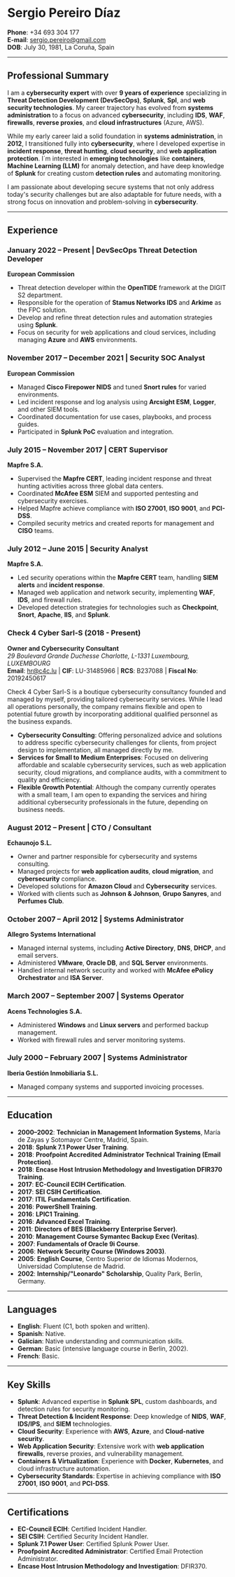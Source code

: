 # Sergio Pereiro Díaz

**Phone**: +34 693 304 177  
**E-mail**: sergio.pereiro@gmail.com    
**DOB**: July 30, 1981, La Coruña, Spain  

---

## Professional Summary

I am a **cybersecurity expert** with over **9 years of experience** specializing in **Threat Detection Development (DevSecOps)**, **Splunk**, **Spl**, and **web security technologies**. My career trajectory has evolved from **systems administration** to a focus on advanced **cybersecurity**, including **IDS**, **WAF**, **firewalls**, **reverse proxies**, and **cloud infrastructures** (Azure, AWS). 

While my early career laid a solid foundation in **systems administration**, in **2012**, I transitioned fully into **cybersecurity**, where I developed expertise in **incident response**, **threat hunting**, **cloud security**, and **web application protection**. I´m interested in **emerging technologies** like **containers**, **Machine Learning (LLM)** for anomaly detection, and have deep knowledge of **Splunk** for creating custom **detection rules** and automating monitoring.

I am passionate about developing secure systems that not only address today's security challenges but are also adaptable for future needs, with a strong focus on innovation and problem-solving in **cybersecurity**.

---

## Experience

### January 2022 – Present | **DevSecOps Threat Detection Developer**  
**European Commission**

- Threat detection developer within the **OpenTIDE** framework at the DIGIT S2 department.
- Responsible for the operation of **Stamus Networks IDS** and **Arkime** as the FPC solution.
- Develop and refine threat detection rules and automation strategies using **Splunk**.
- Focus on security for web applications and cloud services, including managing **Azure** and **AWS** environments.

### November 2017 – December 2021 | **Security SOC Analyst**  
**European Commission**

- Managed **Cisco Firepower NIDS** and tuned **Snort rules** for varied environments.
- Led incident response and log analysis using **Arcsight ESM**, **Logger**, and other SIEM tools.
- Coordinated documentation for use cases, playbooks, and process guides.
- Participated in **Splunk PoC** evaluation and integration.

### July 2015 – November 2017 | **CERT Supervisor**  
**Mapfre S.A.**

- Supervised the **Mapfre CERT**, leading incident response and threat hunting activities across three global data centers.
- Coordinated **McAfee ESM** SIEM and supported pentesting and cybersecurity exercises.
- Helped Mapfre achieve compliance with **ISO 27001**, **ISO 9001**, and **PCI-DSS**.
- Compiled security metrics and created reports for management and **CISO** teams.

### July 2012 – June 2015 | **Security Analyst**  
**Mapfre S.A.**

- Led security operations within the **Mapfre CERT** team, handling **SIEM alerts** and **incident response**.
- Managed web application and network security, implementing **WAF**, **IDS**, and firewall rules.
- Developed detection strategies for technologies such as **Checkpoint**, **Snort**, **Apache**, **IIS**, and **Splunk**.

### **Check 4 Cyber Sarl-S** (2018 - Present)  
**Owner and Cybersecurity Consultant**  
*29 Boulevard Grande Duchesse Charlotte, L-1331 Luxembourg, LUXEMBOURG*  
**Email**: [hr@c4c.lu](mailto:hr@c4c.lu) | **CIF**: LU-31485966 | **RCS**: B237088 | **Fiscal No**: 20192450617  

Check 4 Cyber Sarl-S is a boutique cybersecurity consultancy founded and managed by myself, providing tailored cybersecurity services. While I lead all operations personally, the company remains flexible and open to potential future growth by incorporating additional qualified personnel as the business expands.

- **Cybersecurity Consulting**: Offering personalized advice and solutions to address specific cybersecurity challenges for clients, from project design to implementation, all managed directly by me.  
- **Services for Small to Medium Enterprises**: Focused on delivering affordable and scalable cybersecurity services, such as web application security, cloud migrations, and compliance audits, with a commitment to quality and efficiency.  
- **Flexible Growth Potential**: Although the company currently operates with a small team, I am open to expanding the services and hiring additional cybersecurity professionals in the future, depending on business needs.


### August 2012 – Present | **CTO / Consultant**  
**Echaunojo S.L.**

- Owner and partner responsible for cybersecurity and systems consulting.
- Managed projects for **web application audits**, **cloud migration**, and **cybersecurity** compliance.
- Developed solutions for **Amazon Cloud** and **Cybersecurity** services.
- Worked with clients such as **Johnson & Johnson**, **Grupo Sanyres**, and **Perfumes Club**.

### October 2007 – April 2012 | **Systems Administrator**  
**Allegro Systems International**

- Managed internal systems, including **Active Directory**, **DNS**, **DHCP**, and email servers.
- Administered **VMware**, **Oracle DB**, and **SQL Server** environments.
- Handled internal network security and worked with **McAfee ePolicy Orchestrator** and **ISA Server**.

### March 2007 – September 2007 | **Systems Operator**  
**Acens Technologies S.A.**

- Administered **Windows** and **Linux servers** and performed backup management.
- Worked with firewall rules and server monitoring systems.

### July 2000 – February 2007 | **Systems Administrator**  
**Iberia Gestión Inmobiliaria S.L.**

- Managed company systems and supported invoicing processes.

---

## Education

- **2000–2002**: **Technician in Management Information Systems**, María de Zayas y Sotomayor Centre, Madrid, Spain.
- **2018**: **Splunk 7.1 Power User Training**.
- **2018**: **Proofpoint Accredited Administrator Technical Training (Email Protection)**.
- **2018**: **Encase Host Intrusion Methodology and Investigation DFIR370 Training**.
- **2017**: **EC-Council ECIH Certification**.
- **2017**: **SEI CSIH Certification**.
- **2017**: **ITIL Fundamentals Certification**.
- **2016**: **PowerShell Training**.
- **2016**: **LPIC1 Training**.
- **2016**: **Advanced Excel Training**.
- **2011**: **Directors of BES (Blackberry Enterprise Server)**.
- **2010**: **Management Course Symantec Backup Exec (Veritas)**.
- **2007**: **Fundamentals of Oracle 9i Course**.
- **2006**: **Network Security Course (Windows 2003)**.
- **2005**: **English Course**, Centro Superior de Idiomas Modernos, Universidad Complutense de Madrid.
- **2002**: **Internship/"Leonardo" Scholarship**, Quality Park, Berlin, Germany.

---

## Languages

- **English**: Fluent (C1, both spoken and written).
- **Spanish**: Native.
- **Galician**: Native understanding and communication skills.
- **German**: Basic (intensive language course in Berlin, 2002).
- **French**: Basic.

---

## Key Skills

- **Splunk**: Advanced expertise in **Splunk SPL**, custom dashboards, and detection rules for security monitoring.
- **Threat Detection & Incident Response**: Deep knowledge of **NIDS**, **WAF**, **IDS/IPS**, and **SIEM** technologies.
- **Cloud Security**: Experience with **AWS**, **Azure**, and **Cloud-native security**.
- **Web Application Security**: Extensive work with **web application firewalls**, reverse proxies, and vulnerability management.
- **Containers & Virtualization**: Experience with **Docker**, **Kubernetes**, and cloud infrastructure automation.
- **Cybersecurity Standards**: Expertise in achieving compliance with **ISO 27001**, **ISO 9001**, and **PCI-DSS**.

---

## Certifications

- **EC-Council ECIH**: Certified Incident Handler.
- **SEI CSIH**: Certified Security Incident Handler.
- **Splunk 7.1 Power User**: Certified Splunk Power User.
- **Proofpoint Accredited Administrator**: Certified Email Protection Administrator.
- **Encase Host Intrusion Methodology and Investigation**: DFIR370.
